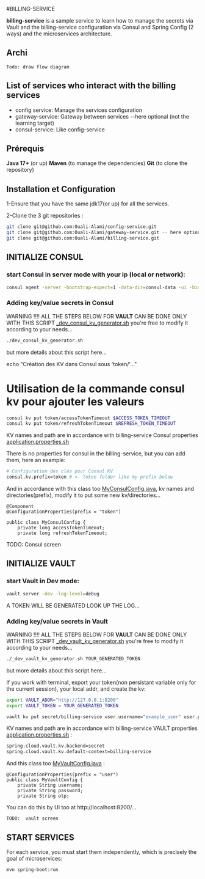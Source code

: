 #BILLING-SERVICE

**billing-service** is a sample service to learn how to manage the secrets via Vault and the billing-service configuration via Consul and Spring Config (2 ways) and the microservices architecture.

## Archi

    Todo: draw flow diagram

## List of services who interact with the billing services 

- config service:  Manage the services configuration
- gateway-service: Gateway between services --here optional (not the learning target)
- consul-service: Like config-service

## Prérequis

**Java 17+** (or up)
**Maven** (to manage the dependencies)
**Git** (to clone the repository)

## Installation et Configuration

1-Ensure that you have the same jdk17(or up) for all the services.

2-Clone the 3 git repositories :

```bash
git clone git@github.com:Ouali-Alami/config-service.git
git clone git@github.com:Ouali-Alami/gateway-service.git -- here optional (not the learning target)
git clone git@github.com:Ouali-Alami/billing-service.git
```

## INITIALIZE CONSUL

### start Consul in server mode with your ip (local or network):

```bash
consul agent -server -bootstrap-expect=1 -data-dir=consul-data -ui -bind=YOUR_IP
```
### Adding key/value secrets in Consul

WARNING  !!!! ALL THE STEPS BELOW FOR **VAULT** CAN BE DONE ONLY WITH THIS SCRIPT [_dev_consul_kv_generator.sh](_dev_consul_kv_generator.sh) you're free to modify it according to your needs...

 ```bash
./dev_consul_kv_generator.sh
```
but more details about this script here...

echo "Création des KV dans Consul sous 'token/'..."

# Utilisation de la commande consul kv pour ajouter les valeurs
 ```bash
consul kv put token/accessTokenTimeout $ACCESS_TOKEN_TIMEOUT
consul kv put token/refreshTokenTimeout $REFRESH_TOKEN_TIMEOUT
```

KV names and path are in accordance with billing-service Consul properties [application.properties.sh](src/main/resources/application.properties)

There is no properties for consul in the billing-service, but you can add them, here an example:

```bash
# Configuration des clés pour Consul KV
consul.kv.prefix=token # <- token folder like my prefix below
```
And in accordance with this class too [MyConsulConfig.java](src/main/java/org/sid/billing/MyConsulConfig.java), kv names and directories(prefix), modify it to put some new kv/directories...
```code
@Component
@ConfigurationProperties(prefix = "token")

public class MyConsulConfig {
    private long accessTokenTimeout;
    private long refreshTokenTimeout;
```
TODO:  Consul screen

## INITIALIZE VAULT

### start Vault in Dev mode:

```bash
vault server -dev -log-level=debug
```
A TOKEN WILL BE GENERATED LOOK UP THE LOG...

### Adding key/value secrets in Vault

WARNING  !!!! ALL THE STEPS BELOW FOR **VAULT** CAN BE DONE ONLY WITH THIS SCRIPT [_dev_vault_kv_generator.sh](_dev_vault_kv_generator.sh) you're free to modify it according to your needs...

 ```bash
./_dev_vault_kv_generator.sh YOUR_GENERATED_TOKEN
```
but more details about this script here...

If you work with terminal, export your token(non persistant variable only for the current session), your local addr, and create the kv:
```bash
export VAULT_ADDR="http://127.0.0.1:8200"
export VAULT_TOKEN = YOUR_GENERATED_TOKEN
```
```bash
vault kv put secret/billing-service user.username="example_user" user.password="example_password" user.opt="example_opt_value"
```
KV names and path are in accordance with billing-service VAULT properties [application.properties.sh](src/main/resources/application.properties) :
```bash
spring.cloud.vault.kv.backend=secret
spring.cloud.vault.kv.default-context=billing-service
```
And this class too [MyVaultConfig.java](src/main/java/org/sid/billing/MyVaultConfig.java) :
```code
@ConfigurationProperties(prefix = "user")
public class MyVaultConfig {
    private String username;
    private String password;
    private String otp;
```
You can do this by  UI too at http://localhost:8200/...

    TODO:  vault screen 

## START SERVICES

For each service, you must start them independently, which is precisely the goal of microservices:
```bash
mvn spring-boot:run
```







